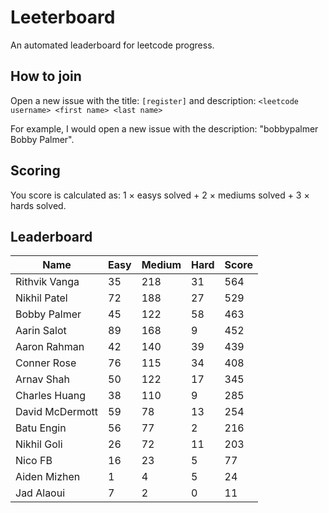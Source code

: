 # Leeterboard

An automated leaderboard for leetcode progress.

## How to join

Open a new issue with the title: `[register]` and description:
`<leetcode username> <first name> <last name>`

For example, I would open a new issue with the description: "bobbypalmer Bobby Palmer".

## Scoring

You score is calculated as:
1 $\times$ easys solved + 2 $\times$ mediums solved + 3 $\times$ hards solved.

## Leaderboard
| Name | Easy | Medium | Hard | Score |
| --- | --- | --- | --- | --- |
| Rithvik Vanga | 35 | 218 | 31 | 564 |
| Nikhil Patel | 72 | 188 | 27 | 529 |
| Bobby Palmer | 45 | 122 | 58 | 463 |
| Aarin Salot | 89 | 168 | 9 | 452 |
| Aaron Rahman | 42 | 140 | 39 | 439 |
| Conner Rose | 76 | 115 | 34 | 408 |
| Arnav Shah | 50 | 122 | 17 | 345 |
| Charles Huang | 38 | 110 | 9 | 285 |
| David McDermott | 59 | 78 | 13 | 254 |
| Batu Engin | 56 | 77 | 2 | 216 |
| Nikhil Goli | 26 | 72 | 11 | 203 |
| Nico FB | 16 | 23 | 5 | 77 |
| Aiden Mizhen | 1 | 4 | 5 | 24 |
| Jad Alaoui | 7 | 2 | 0 | 11 |
